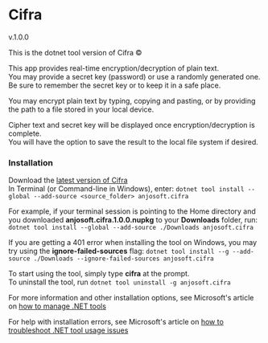 # Cifra

v.1.0.0

This is the dotnet tool version of Cifra &#169;


This app provides real-time encryption/decryption of plain text.<br />
You may provide a secret key (password) or use a randomly generated one.<br />
Be sure to remember the secret key or to keep it in a safe place.<br />



You may encrypt plain text by typing, copying and pasting, or by providing the path to a file stored in your local device.



Cipher text and secret key will be displayed once encryption/decryption is complete.<br />
You will have the option to save the result to the local file system if desired.



### Installation

Download the [latest version of Cifra](https://github.com/rick-gwu/anjosoft.cifra-dotnet-tool/releases/latest)<br />
In Terminal (or Command-line in Windows), enter: ``dotnet tool install --global --add-source <source_folder> anjosoft.cifra``

For example, if your terminal session is pointing to the Home directory and you downloaded **anjosoft.cifra.1.0.0.nupkg** to your **Downloads** folder, run:  ``dotnet tool install --global --add-source ./Downloads anjosoft.cifra``

If you are getting a 401 error when installing the tool on Windows, you may try using the **ignore-failed-sources** flag: ``dotnet tool install --g --add-source ./Downloads --ignore-failed-sources anjosoft.cifra``

To start using the tool, simply type **cifra** at the prompt.<br />
To uninstall the tool, run ``dotnet tool uninstall -g anjosoft.cifra``<br />

For more information and other installation options, see Microsoft's article on [how to manage .NET tools](https://docs.microsoft.com/en-us/dotnet/core/tools/global-tools)

For help with installation errors, see Microsoft's article on [how to troubleshoot .NET tool usage issues](https://docs.microsoft.com/en-us/dotnet/core/tools/troubleshoot-usage-issues)
